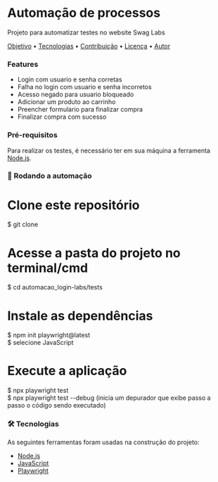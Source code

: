 <h1 text-align="center">Automação de processos</h1>

<p text-align="center">Projeto para automatizar testes no website Swag Labs</p>

<p text-align="center">
 <a href="#objetivo">Objetivo</a> •
 <a href="#tecnologias">Tecnologias</a> • 
 <a href="#contribuicao">Contribuição</a> • 
 <a href="#licenc-a">Licença</a> • 
 <a href="#autor">Autor</a>
</p>

### Features
<ul>
	<li>Login com usuario e senha corretas</li>
	<li>Falha no login com usuario e senha incorretos</li>
	<li>Acesso negado para usuario bloqueado</li>
	<li>Adicionar um produto ao carrinho</li>
	<li>Preencher formulario para finalizar compra</li>
	<li>Finalizar compra com sucesso</li>
</ul>

### Pré-requisitos

Para realizar os testes, é necessário ter em sua máquina a ferramenta [Node.js](https://nodejs.org/en/). 


### 🎲 Rodando a automação

# Clone este repositório
$ git clone 

# Acesse a pasta do projeto no terminal/cmd
$ cd automacao_login-labs/tests

# Instale as dependências
$ npm init playwright@latest <br>
$ selecione JavaScript

# Execute a aplicação
$ npx playwright test <br>
$ npx playwright test --debug (inicia um depurador que exibe passo a passo o código sendo executado)

### 🛠 Tecnologias

As seguintes ferramentas foram usadas na construção do projeto:

- [Node.js](https://nodejs.org/en/)
- [JavaScript](https://www.javascript.com/)
- [Playwright](https://playwright.dev/docs/intro)

